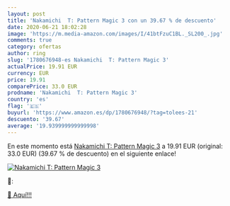 ```yaml
---
layout: post
title: 'Nakamichi  T: Pattern Magic 3 con un 39.67 % de descuento'
date: 2020-06-21 18:02:28
image: 'https://m.media-amazon.com/images/I/41btFzuC1BL._SL200_.jpg'
comments: true
category: ofertas
author: ring
slug: '1780676948-es Nakamichi  T: Pattern Magic 3'
actualPrice: 19.91 EUR
currency: EUR
price: 19.91
comparePrice: 33.0 EUR
prodname: 'Nakamichi  T: Pattern Magic 3'
country: 'es'
flag: '🇪🇸'
buyurl: 'https://www.amazon.es/dp/1780676948/?tag=tolees-21'
descuento: '39.67'
average: '19.939999999999998'
---
```


En este momento está [Nakamichi  T: Pattern Magic 3](https://www.amazon.es/dp/1780676948/?tag=tolees-21) a 19.91 EUR (original: 33.0 EUR) (39.67 %  de descuento) en el siguiente enlace!

[![Nakamichi  T: Pattern Magic 3](https://m.media-amazon.com/images/I/41btFzuC1BL._SL200_.jpg)](https://www.amazon.es/dp/1780676948/?tag=tolees-21)

🔎:


[🛒 Aquí!!!](https://www.amazon.es/dp/1780676948/?tag=tolees-21)
